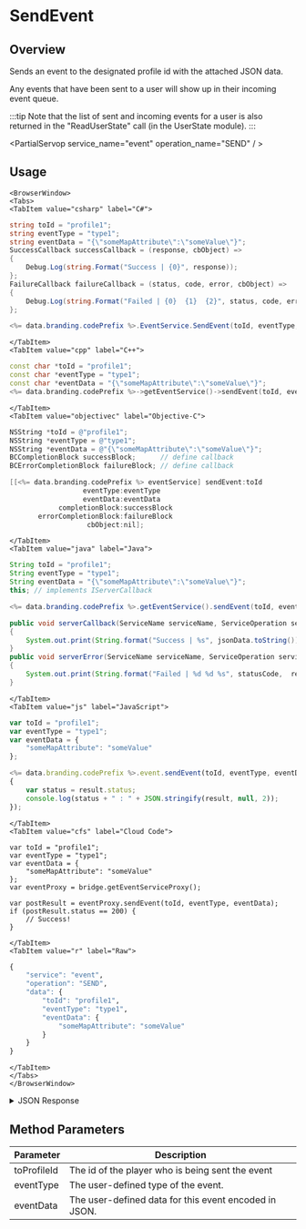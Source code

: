 # SendEvent
## Overview
Sends an event to the designated profile id with the attached JSON data.

Any events that have been sent to a user will show up in their incoming event queue.



:::tip
Note that the list of sent and incoming events for a user is also returned in the "ReadUserState" call (in the UserState module).
:::

<PartialServop service_name="event" operation_name="SEND" / >

## Usage

```mdx-code-block
<BrowserWindow>
<Tabs>
<TabItem value="csharp" label="C#">
```

```csharp
string toId = "profile1";
string eventType = "type1";
string eventData = "{\"someMapAttribute\":\"someValue\"}";
SuccessCallback successCallback = (response, cbObject) =>
{
    Debug.Log(string.Format("Success | {0}", response));
};
FailureCallback failureCallback = (status, code, error, cbObject) =>
{
    Debug.Log(string.Format("Failed | {0}  {1}  {2}", status, code, error));
};

<%= data.branding.codePrefix %>.EventService.SendEvent(toId, eventType, eventData, successCallback, failureCallback);
```

```mdx-code-block
</TabItem>
<TabItem value="cpp" label="C++">
```

```cpp
const char *toId = "profile1";
const char *eventType = "type1";
const char *eventData = "{\"someMapAttribute\":\"someValue\"}";
<%= data.branding.codePrefix %>->getEventService()->sendEvent(toId, eventType, eventData, this);
```

```mdx-code-block
</TabItem>
<TabItem value="objectivec" label="Objective-C">
```

```objectivec
NSString *toId = @"profile1";
NSString *eventType = @"type1";
NSString *eventData = @"{\"someMapAttribute\":\"someValue\"}";
BCCompletionBlock successBlock;      // define callback
BCErrorCompletionBlock failureBlock; // define callback

[[<%= data.branding.codePrefix %> eventService] sendEvent:toId
                  eventType:eventType
                  eventData:eventData
            completionBlock:successBlock
       errorCompletionBlock:failureBlock
                   cbObject:nil];
```

```mdx-code-block
</TabItem>
<TabItem value="java" label="Java">
```

```java
String toId = "profile1";
String eventType = "type1";
String eventData = "{\"someMapAttribute\":\"someValue\"}";
this; // implements IServerCallback

<%= data.branding.codePrefix %>.getEventService().sendEvent(toId, eventType, eventData, this);

public void serverCallback(ServiceName serviceName, ServiceOperation serviceOperation, JSONObject jsonData)
{
    System.out.print(String.format("Success | %s", jsonData.toString()));
}
public void serverError(ServiceName serviceName, ServiceOperation serviceOperation, int statusCode, int reasonCode, String jsonError)
{
    System.out.print(String.format("Failed | %d %d %s", statusCode,  reasonCode, jsonError.toString()));
}
```

```mdx-code-block
</TabItem>
<TabItem value="js" label="JavaScript">
```

```javascript
var toId = "profile1";
var eventType = "type1";
var eventData = {
    "someMapAttribute": "someValue"
};

<%= data.branding.codePrefix %>.event.sendEvent(toId, eventType, eventData, result =>
{
	var status = result.status;
	console.log(status + " : " + JSON.stringify(result, null, 2));
});
```

```mdx-code-block
</TabItem>
<TabItem value="cfs" label="Cloud Code">
```

```cfscript
var toId = "profile1";
var eventType = "type1";
var eventData = {
    "someMapAttribute": "someValue"
};
var eventProxy = bridge.getEventServiceProxy();

var postResult = eventProxy.sendEvent(toId, eventType, eventData);
if (postResult.status == 200) {
    // Success!
}
```

```mdx-code-block
</TabItem>
<TabItem value="r" label="Raw">
```

```r
{
	"service": "event",
	"operation": "SEND",
	"data": {
		"toId": "profile1",
		"eventType": "type1",
		"eventData": {
			"someMapAttribute": "someValue"
		}
	}
}
```

```mdx-code-block
</TabItem>
</Tabs>
</BrowserWindow>
```

<details>
<summary>JSON Response</summary>

```json
{
	"status": 200,
	"data": {
		"evId": "1234-1234-1234-1234"
	}
}
```
</details>

## Method Parameters
Parameter | Description
--------- | -----------
toProfileId | The id of the player who is being sent the event
eventType | The user-defined type of the event.
eventData | The user-defined data for this event encoded in JSON.


